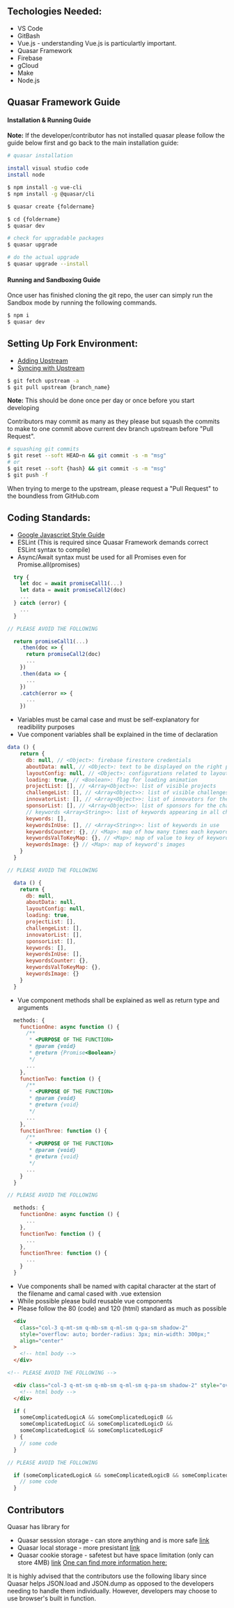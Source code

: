 <!-- ##
## Copyright (c) 2020 Wind River Systems, Inc.
##
## Licensed under the Apache License, Version 2.0 (the "License");
## you may not use this file except in compliance with the License.
## You may obtain a copy of the License at:
##       http://www.apache.org/licenses/LICENSE-2.0
## Unless required by applicable law or agreed to in writing, software  distributed
## under the License is distributed on an "AS IS" BASIS, WITHOUT WARRANTIES
## OR CONDITIONS OF ANY KIND, either express or implied.
## -->

## Techologies Needed:
* VS Code
* GitBash
* Vue.js - understanding Vue.js is particulartly important. 
* Quasar Framework
* Firebase
* gCloud
* Make
* Node.js

## Quasar Framework Guide
#### Installation & Running Guide
**Note:** If the developer/contributor has not installed quasar please follow the guide below first and go back to the main installation guide:
```bash
# quasar installation

install visual studio code
install node 

$ npm install -g vue-cli
$ npm install -g @quasar/cli

$ quasar create {foldername}

$ cd {foldername}
$ quasar dev

# check for upgradable packages
$ quasar upgrade

# do the actual upgrade
$ quasar upgrade --install
```

#### Running and Sandboxing Guide
Once user has finished cloning the git repo, the user can simply run the Sandbox mode by running the following commands.
```bash
$ npm i
$ quasar dev
```

## Setting Up Fork Environment:
* [Adding Upstream](https://help.github.com/en/github/collaborating-with-issues-and-pull-requests/configuring-a-remote-for-a-fork)
* [Syncing with Upstream](https://help.github.com/en/github/collaborating-with-issues-and-pull-requests/syncing-a-fork)

```bash
$ git fetch upstream -a
$ git pull upstream {branch_name}
```
**Note:** This should be done once per day or once before you start developing

Contributors may commit as many as they please but squash the commits to make to one commit above current dev branch upstream before "Pull Request".
```bash
# squashing git commits
$ git reset --soft HEAD~n && git commit -s -m "msg"
# or
$ git reset --soft {hash} && git commit -s -m "msg"
$ git push -f
```

When trying to merge to the upstream, please request a "Pull Request" to the boundless from GitHub.com

## Coding Standards:
* [Google Javascript Style Guide](https://google.github.io/styleguide/jsguide.html)
* ESLint (This is required since Quasar Framework demands correct ESLint syntax to compile)
* Async/Await syntax must be used for all Promises even for Promise.all(promises)
```js
  try {
    let doc = await promiseCall1(...)
    let data = await promiseCall2(doc)
    ...
  } catch (error) {
    ...
  }

// PLEASE AVOID THE FOLLOWING

  return promiseCall1(...)
    .then(doc => {
      return promiseCall2(doc)
      ...
    })
    .then(data => {
      ...
    })
    .catch(error => {
      ...
    })
```

* Variables must be camal case and must be self-explanatory for readibility purposes
* Vue component variables shall be explained in the time of declaration
```js
data () {
    return {
      db: null, // <Object>: firebase firestore credentials
      aboutData: null, // <Object>: text to be displayed on the right panel
      layoutConfig: null, // <Object>: configurations related to layout
      loading: true, // <Boolean>: flag for loading animation
      projectList: [], // <Array<Object>>: list of visible projects
      challengeList: [], // <Array<Object>>: list of visible challenges
      innovatorList: [], // <Array<Object>>: list of innovators for the projects
      sponsorList: [], // <Array<Object>>: list of sponsors for the challenges
      // keywords <Array<String>>: list of keywords appearing in all challenges
      keywords: [],
      keywordsInUse: [], // <Array<String>>: list of keywords in use
      keywordsCounter: {}, // <Map>: map of how many times each keywords appear
      keywordsValToKeyMap: {}, // <Map>: map of value to key of keywords
      keywordsImage: {} // <Map>: map of keyword's images
    }
  }

// PLEASE AVOID THE FOLLOWING

  data () {
    return {
      db: null,
      aboutData: null,
      layoutConfig: null,
      loading: true,
      projectList: [],
      challengeList: [],
      innovatorList: [],
      sponsorList: [],
      keywords: [],
      keywordsInUse: [],
      keywordsCounter: {},
      keywordsValToKeyMap: {},
      keywordsImage: {}
    }
  }
```
* Vue component methods shall be explained as well as return type and arguments
```js
  methods: {
    functionOne: async function () {
      /**
       * <PURPOSE OF THE FUNCTION>
       * @param {void}
       * @return {Promise<Boolean>}
       */
      ...
    },
    functionTwo: function () {
      /**
       * <PURPOSE OF THE FUNCTION>
       * @param {void}
       * @return {void}
       */
      ...
    },
    functionThree: function () {
      /**
       * <PURPOSE OF THE FUNCTION>
       * @param {void}
       * @return {void}
       */
      ...
    }
  }

// PLEASE AVOID THE FOLLOWING

  methods: {
    functionOne: async function () {
      ...
    },
    functionTwo: function () {
      ...
    },
    functionThree: function () {
      ...
    }
  }
```
* Vue components shall be named with capital character at the start of the filename and camal cased with .vue extension
* While possible please build reusable vue components
* Please follow the 80 (code) and 120 (html) standard as much as possible
```html
  <div
    class="col-3 q-mt-sm q-mb-sm q-ml-sm q-pa-sm shadow-2"
    style="overflow: auto; border-radius: 3px; min-width: 300px;"
    align="center"
  >
    <!-- html body -->
  </div>

<!-- PLEASE AVOID THE FOLLOWING -->

  <div class="col-3 q-mt-sm q-mb-sm q-ml-sm q-pa-sm shadow-2" style="overflow: auto; border-radius: 3px; min-width: 300px;" align="center">
    <!-- html body -->
  </div>
```

```js
  if (
    someComplicatedLogicA && someComplicatedLogicB &&
    someComplicatedLogicC && someComplicatedLogicD &&
    someComplicatedLogicE && someComplicatedLogicF
  ) {
    // some code
  }

// PLEASE AVOID THE FOLLOWING

  if (someComplicatedLogicA && someComplicatedLogicB && someComplicatedLogicC && someComplicatedLogicD && someComplicatedLogicE && someComplicatedLogicF) {
    // some code
  }
```

## Contributors 
Quasar has library for
  * Quasar sesssion storage - can store anything and is more safe [link](https://quasar.dev/quasar-plugins/web-storage#SessionStorage-API)
  * Quasar local storage  - more presistant [link](https://quasar.dev/quasar-plugins/web-storage#LocalStorage-API)
  * Quasar cookie storage - safetest but have space limitation (only can store 4MB) [link](https://quasar.dev/quasar-plugins/cookies#Cookies-API)
[One can find more information here:](https://quasar.dev/quasar-plugins/cookies#Cookies-API)

It is highly advised that the contributors use the following libary since Quasar helps JSON.load and JSON.dump as opposed to the developers needing to handle them individually. However, developers may choose to use browser's built in function.
